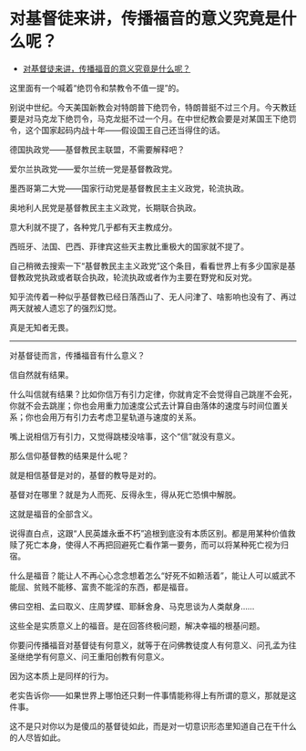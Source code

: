 # 对基督徒来讲，传播福音的意义究竟是什么呢？

- [对基督徒来讲，传播福音的意义究竟是什么呢？](https://www.zhihu.com/question/263977309/answer/670094890)

这里面有一个喊着“绝罚令和禁教令不值一提”的。

别说中世纪。今天美国新教会对特朗普下绝罚令，特朗普挺不过三个月。今天教廷要是对马克龙下绝罚令，马克龙挺不过一个月。在中世纪教会要是对某国王下绝罚令，这个国家起码内战十年——假设国王自己还当得住的话。

德国执政党——基督教民主联盟，不需要解释吧？

爱尔兰执政党——爱尔兰统一党是基督教政党。

墨西哥第二大党——国家行动党是基督教民主主义政党，轮流执政。

奥地利人民党是基督教民主主义政党，长期联合执政。

意大利就不提了，各种党几乎都有天主教成分。

西班牙、法国、巴西、菲律宾这些天主教比重极大的国家就不提了。

自己稍微去搜索一下“基督教民主主义政党”这个条目，看看世界上有多少国家是基督教政党执政或者联合执政，轮流执政或者作为主要在野党和反对党。

知乎流传着一种似乎基督教已经日落西山了、无人问津了、啥影响也没有了、再过两天就被人遗忘了的强烈幻觉。

真是无知者无畏。

---

对基督徒而言，传播福音有什么意义？

信自然就有结果。

什么叫信就有结果？比如你信万有引力定律，你就肯定不会觉得自己跳崖不会死，你就不会去跳崖；你也会用重力加速度公式去计算自由落体的速度与时间位置关系；你也会用万有引力去考虑卫星轨道与速度的关系。

嘴上说相信万有引力，又觉得跳楼没啥事，这个“信”就没有意义。

那么信仰基督教的结果是什么呢？

就是相信基督是对的，基督的教导是对的。

基督对在哪里？就是为人而死、反得永生，得从死亡恐惧中解脱。

这就是福音的全部含义。

说得直白点，这跟“人民英雄永垂不朽”追根到底没有本质区别。都是用某种价值救赎了死亡本身，使得人不再把回避死亡看作第一要务，而可以将某种死亡视为归宿。

什么是福音？能让人不再心心念念想着怎么“好死不如赖活着”，能让人可以威武不能屈、贫贱不能移、富贵不能淫的东西，都是福音。

佛曰空相、孟曰取义、庄周梦蝶、耶稣舍身、马克思谈为人类献身……

这些全是实质意义上的福音。是在回答终极问题，解决幸福的根基问题。

你要问传播福音对基督徒有何意义，就等于在问佛教徒度人有何意义、问孔孟为往圣继绝学有何意义、问王重阳创教有何意义。

因为这本质上是同样的行为。

  

老实告诉你——如果世界上哪怕还只剩一件事情能称得上有所谓的意义，那就是这件事。

这不是只对你以为是傻瓜的基督徒如此，而是对一切意识形态里知道自己在干什么的人尽皆如此。